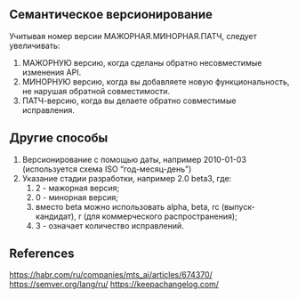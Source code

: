 ## Семантическое версионирование

Учитывая номер версии МАЖОРНАЯ.МИНОРНАЯ.ПАТЧ, следует увеличивать:

1. МАЖОРНУЮ версию, когда сделаны обратно несовместимые изменения API.
2. МИНОРНУЮ версию, когда вы добавляете новую функциональность, не нарушая обратной совместимости.
3. ПАТЧ-версию, когда вы делаете обратно совместимые исправления.
## Другие способы
1. Версионирование с помощью даты, например 2010-01-03 (используется схема ISO “год-месяц-день”) 
2. Указание стадии разработки, например 2.0 beta3, где:
    1. 2 - мажорная версия;
    2. 0 - минорная версия;
    3. вместо beta можно использовать alpha, beta, rc (выпуск-кандидат), r (для коммерческого распространения);
    4. 3 - означает количество исправлений.
## References
https://habr.com/ru/companies/mts_ai/articles/674370/
https://semver.org/lang/ru/
https://keepachangelog.com/